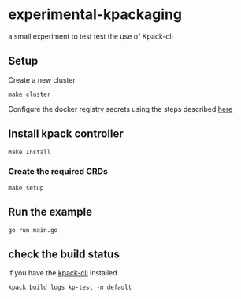 # experimental-kpackaging 

a small experiment to test test the use of Kpack-cli 




## Setup 

Create a new cluster
```
make cluster 
```

Configure the docker registry secrets using the steps described [here](https://github.com/buildpacks-community/kpack/blob/main/docs/tutorial.md) 

## Install kpack controller
```
make Install
```

### Create the required CRDs
```
make setup 
```

## Run the example 
```
go run main.go 
```

## check the build status 
if you have the [kpack-cli](https://github.com/vmware-tanzu/kpack-cli/releases) installed
```
kpack build logs kp-test -n default
```




